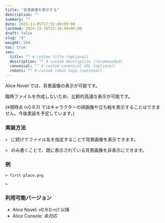 ```yaml
---
title: "背景画像を表示する"
description: ""
summary: ""
date: 2023-11-05T17:52:00+09:00
lastmod: 2024-12-16T23:38:00+09:00
draft: false
slug: "4"
weight: 504
toc: true
seo:
  title: "" # custom title (optional)
  description: "" # custom description (recommended)
  canonical: "" # custom canonical URL (optional)
  robots: "" # custom robot tags (optional)
---
```


Alice Novel では、背景画像の表示が可能です。

臨時ファイルを作成しないため、比較的高速な表示が可能です。

(※現時点 (v0.9.3) ではキャラクターの顔画像や立ち絵を表示することはできません。今後実装を予定しています。)

### 実装方法

`> ` に続けてファイル名を指定することで背景画像を表示できます。

`> ` のみ書くことで、既に表示されている背景画像を非表示にできます。

### 例

```anov
> first-place.png
```

```anov
> 
```

### 利用可能バージョン

- Alice Novel: v0.9.0-rc1 以降
- Alice Console: *未対応*
